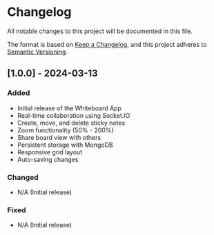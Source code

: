 # Changelog

All notable changes to this project will be documented in this file.

The format is based on [Keep a Changelog](https://keepachangelog.com/en/1.0.0/),
and this project adheres to [Semantic Versioning](https://semver.org/spec/v2.0.0.html).

## [1.0.0] - 2024-03-13

### Added
- Initial release of the Whiteboard App
- Real-time collaboration using Socket.IO
- Create, move, and delete sticky notes
- Zoom functionality (50% - 200%)
- Share board view with others
- Persistent storage with MongoDB
- Responsive grid layout
- Auto-saving changes

### Changed
- N/A (Initial release)

### Fixed
- N/A (Initial release) 